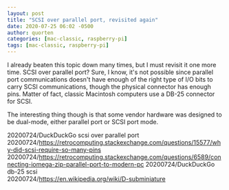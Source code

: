 ```yaml
---
layout: post
title: "SCSI over parallel port, revisited again"
date: 2020-07-25 06:02 -0500
author: quorten
categories: [mac-classic, raspberry-pi]
tags: [mac-classic, raspberry-pi]
---
```


I already beaten this topic down many times, but I must revisit it one
more time.  SCSI over parallel port?  Sure, I know, it's not possible
since parallel port communications doesn't have enough of the right
type of I/O bits to carry SCSI communications, though the physical
connector has enough pins.  Matter of fact, classic Macintosh
computers use a DB-25 connector for SCSI.

The interesting thing though is that some vendor hardware was designed
to be dual-mode, either parallel port or SCSI port mode.

20200724/DuckDuckGo scsi over parallel port  
20200724/https://retrocomputing.stackexchange.com/questions/15577/why-did-scsi-require-so-many-pins  
20200724/https://retrocomputing.stackexchange.com/questions/6589/connecting-iomega-zip-parallel-port-to-modern-pc
20200724/DuckDuckGo db-25 scsi  
20200724/https://en.wikipedia.org/wiki/D-subminiature
